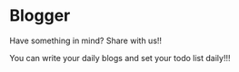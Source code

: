 # Blogger
Have something in mind? Share with us!!

You can write your daily blogs and set your todo list daily!!!
